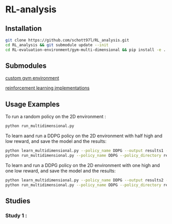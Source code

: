 # RL-analysis

## Installation

```sh
git clone https://github.com/schott97l/RL_analysis.git
cd RL_analysis && git submodule update --init
cd RL-evaluation-environment/gym-multi-dimensional && pip install -e .
```

## Submodules

[custom gym environment](https://github.com/hroussille/RL-evaluation-environment)

[reinforcement learning implementations](https://github.com/schott97l/RL_implementations)

## Usage Examples
To run a random policy on the 2D environment :
```sh
python run_multidimensional.py
```

To learn aand run a DDPG policy on the 2D environment with half high and low reward, and save the model and the results:
```sh
python learn_multidimensional.py --policy_name DDPG --output results1 --save --high_reward_count half --low_reward_count half
python run_multidimensional.py --policy_name DDPG --policy_directory results1/models --high_reward_count half --low_reward_count half
```

To learn and run a DDPG policy on the 2D environment with one high and one low reward, and save the model and the results:
```sh
python learn_multidimensional.py --policy_name DDPG --output results2 --save --high_reward_count one --low_reward_count one
python run_multidimensional.py --policy_name DDPG --policy_directory results2/models --high_reward_count one --low_reward_count one
```

## Studies

### Study 1 : 
<!--stackedit_data:
eyJoaXN0b3J5IjpbLTI1MzEyMTY5NV19
-->